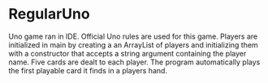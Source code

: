 # RegularUno
Uno game ran in IDE. Official Uno rules are used for this game. Players are initialized in main by creating a an ArrayList of players and initializing them with a constructor
that accepts a string argument containing the player name. Five cards are dealt to each player. The program automatically plays the first playable card it finds in a players hand.
